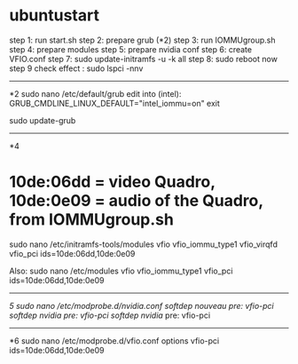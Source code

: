 # ubuntustart
step 1: run start.sh
step 2: prepare grub (*2)
step 3: run  	IOMMUgroup.sh
step 4: prepare modules 
step 5: prepare nvidia conf
step 6: create VFIO.conf
step 7: sudo update-initramfs -u -k all
step 8: sudo reboot now
step 9 check effect : sudo lspci -nnv


---------------------
*2
sudo nano /etc/default/grub
   edit into (intel): GRUB_CMDLINE_LINUX_DEFAULT="intel_iommu=on"
   exit

sudo update-grub 

---------------------
*4
# 10de:06dd = video Quadro, 10de:0e09 = audio of the Quadro, from IOMMUgroup.sh
sudo nano /etc/initramfs-tools/modules
    vfio vfio_iommu_type1 vfio_virqfd vfio_pci ids=10de:06dd,10de:0e09

Also: 
sudo nano /etc/modules
    vfio vfio_iommu_type1 vfio_pci ids=10de:06dd,10de:0e09

----------------------
*5
sudo nano /etc/modprobe.d/nvidia.conf
    softdep nouveau pre: vfio-pci 
    softdep nvidia pre: vfio-pci 
    softdep nvidia* pre: vfio-pci
    
-------------------------------
*6
sudo nano /etc/modprobe.d/vfio.conf
    options vfio-pci ids=10de:06dd,10de:0e09
